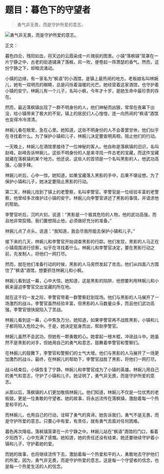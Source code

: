 #  题目：暮色下的守望者 
> 勇气非无畏，而是守护所爱的意志。


![勇气非无畏，而是守护所爱的意志。](/images/69e992390c95443fb521bed3275c1088.jpg)

正文：

暮色四合，残阳如血，将天边的云霞染成一片瑰丽的图景。小镇“落枫镇”笼罩在一片宁静之中，古老的街道铺满了落枫，风一吹，便卷起一阵萧瑟的香气。然而，这份宁静之下，却暗流涌动。

小镇的边缘，有一家名为“枫语”的小酒馆，是镇上最热闹的地方。老板娘名叫林婉儿，她有一双明亮的眼睛，总是闪烁着温暖的光芒。她经营着这家酒馆，也守护着小镇的安宁。林婉儿有一个儿子，名叫小枫，今年才十岁，是她生命中最珍贵的存在。

然而，最近落枫镇出现了一群不明身份的人，他们神秘而凶狠，常常在夜幕下出没，给小镇带来了极大的不安。镇上的居民们人心惶惶，连一向热闹的“枫语”酒馆也变得冷冷清清。

林婉儿看在眼里，急在心里。她知道，这些不明身份的人不会善罢甘休，他们似乎在寻找着什么。为了保护小镇和儿子，林婉儿决定要查明真相，阻止他们的行动。

一天晚上，林婉儿在酒馆里接待了一位神秘的客人。他自称是落枫镇的旧识，名叫赵峰。赵峰告诉林婉儿，这些不明身份的人是来寻找一件古老的宝藏，而这件宝藏就藏在落枫镇的某个地方。他还说，这些人的首领是一个名叫黑影的人，他武功高强，心狠手辣。

林婉儿听后，心中一惊。她知道，如果宝藏落入黑影的手中，后果不堪设想。为了保护小镇和儿子，她决定要阻止黑影的行动。

第二天，林婉儿找到了镇上的老警察，名叫李警官。李警官是一位经验丰富的老警察，他曾经多次维护过小镇的安宁。林婉儿向李警官讲述了黑影的事情，并请求他的帮助。

李警官听后，沉吟片刻，说道：“黑影是一个极其危险的人物，他的武功高强，而且他非常狡猾。我们要想阻止他，必须做好充分的准备。”

林婉儿点了点头，说道：“我知道，我会尽我所能去保护小镇和儿子。”

接下来的几天，林婉儿和李警官开始调查黑影的行踪。他们发现，黑影的人马正在小镇周围进行侦察，似乎在寻找着什么。林婉儿和李警官决定，要在黑影行动之前，先发制人，将他们一网打尽。

然而，就在他们准备行动的时候，黑影的人马突然发起了攻击。他们从四面八方围住了“枫语”酒馆，想要抓住林婉儿和小枫。

林婉儿看到这一幕，心中大惊。她知道，这是黑影的陷阱，他想要利用林婉儿和小枫来逼迫李警官交出宝藏的所在地。

就在这千钧一发之际，李警官带着一群警察赶到现场。他们与黑影的人马展开了一场激烈的战斗。李警官虽然经验丰富，但黑影的人马数量众多，而且他们武功高强，李警官很快就陷入了苦战。

林婉儿看到这一幕，心中焦急万分。她知道，如果李警官再不战胜黑影，小镇和儿子都将陷入危险之中。于是，她决定挺身而出，帮助李警官。

林婉儿虽然不会武功，但她有一颗勇敢的心。她拿起一根木棍，冲进战斗中。她虽然不是黑影的对手，但她用自己的勇气和意志，鼓舞着李警官和警察们。

在林婉儿的鼓舞下，李警官和警察们的士气大增。他们与黑影的人马展开了一场更加激烈的战斗。最终，在林婉儿的帮助下，李警官战胜了黑影，将他们一网打尽。

战斗结束后，小镇恢复了宁静。林婉儿和李警官成为了小镇的英雄。林婉儿用自己的勇气和意志，守护了小镇和儿子。她证明了，勇气非无畏，而是守护所爱的意志。

从那以后，落枫镇的人们更加敬佩林婉儿。他们知道，林婉儿不仅是一位优秀的老板娘，更是一位勇敢的守望者。她的故事，将永远流传在落枫镇，激励着每一个热爱和平的人。

而林婉儿，也用自己的行动，诠释了勇气的真谛。她告诉我们，勇气不是无畏，而是守护所爱的意志。只要心中有爱，有责任，就有勇气去面对任何困难。

暮色再次降临，落枫镇笼罩在一片宁静之中。林婉儿站在“枫语”酒馆的门口，看着夕阳西下，心中充满了感慨。她知道，她的责任还没有结束，她还要继续守护着小镇和儿子，守护着她的爱。

而她的故事，也将继续流传下去，激励着每一个热爱和平的人，勇敢地去守护他们的所爱。因为，勇气非无畏，而是守护所爱的意志。这是每一个守望者的信念，也是每一个热爱生活的人的信念。